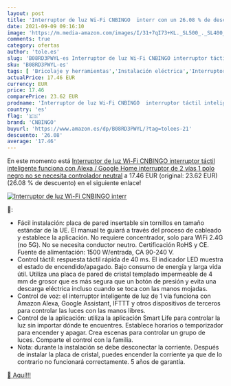 ```yaml
---
layout: post
title: 'Interruptor de luz Wi-Fi CNBINGO  interr con un 26.08 % de descuento'
date: 2021-09-09 09:16:10
image: 'https://m.media-amazon.com/images/I/31+7qI73+KL._SL500_._SL400_.jpg'
comments: true
category: ofertas
author: 'tole.es'
slug: 'B08RD3PWYL-es Interruptor de luz Wi-Fi CNBINGO interruptor táctil...'
sku: 'B08RD3PWYL-es'
tags: [ 'Bricolaje y herramientas','Instalación eléctrica','Interruptores y reguladores de luz','alexa','cnbingo','google','home', ]
actualPrice: 17.46 EUR
currency: EUR
price: 17.46
comparePrice: 23.62 EUR
prodname: 'Interruptor de luz Wi-Fi CNBINGO  interruptor táctil inteligente  funciona con Alexa / Google Home  interruptor de 2 vías  1 polo  negro  no se necesita controlador neutral'
country: 'es'
flag: '🇪🇸'
brand: 'CNBINGO'
buyurl: 'https://www.amazon.es/dp/B08RD3PWYL/?tag=tolees-21'
descuento: '26.08'
average: '17.46'
---
```


En este momento está [Interruptor de luz Wi-Fi CNBINGO  interruptor táctil inteligente  funciona con Alexa / Google Home  interruptor de 2 vías  1 polo  negro  no se necesita controlador neutral](https://www.amazon.es/dp/B08RD3PWYL/?tag=tolees-21) a 17.46 EUR (original: 23.62 EUR) (26.08 %  de descuento) en el siguiente enlace!

[![Interruptor de luz Wi-Fi CNBINGO  interr](https://m.media-amazon.com/images/I/31+7qI73+KL._SL500_._SL400_.jpg)](https://www.amazon.es/dp/B08RD3PWYL/?tag=tolees-21)

🔎:

- Fácil instalación: placa de pared insertable sin tornillos en tamaño estándar de la UE. El manual te guiará a través del proceso de cableado y establece la aplicación. No requiere concentrador, solo para WiFi 2.4G (no 5G). No se necesita conductor neutro. Certificación RoHS y CE. Fuente de alimentación: 1500 W/entrada, CA 90-240 V.
- Control táctil: respuesta táctil rápida de 40 ms. El indicador LED muestra el estado de encendido/apagado. Bajo consumo de energía y larga vida útil. Utiliza una placa de pared de cristal templado impermeable de 4 mm de grosor que es más segura que un botón de presión y evita una descarga eléctrica incluso cuando se toca con las manos mojadas.
- Control de voz: el interruptor inteligente de luz de 1 vía funciona con Amazon Alexa, Google Assistant, IFTTT y otros dispositivos de terceros para controlar las luces con las manos libres.
- Control de la aplicación: utiliza la aplicación Smart Life para controlar la luz sin importar dónde te encuentres. Establece horarios o temporizador para encender y apagar. Crea escenas para controlar un grupo de luces. Comparte el control con la familia.
- Nota: durante la instalación se debe desconectar la corriente. Después de instalar la placa de cristal, puedes encender la corriente ya que de lo contrario no funcionará correctamente. 5 años de garantía.

[🛒 Aquí!!!](https://www.amazon.es/dp/B08RD3PWYL/?tag=tolees-21)
